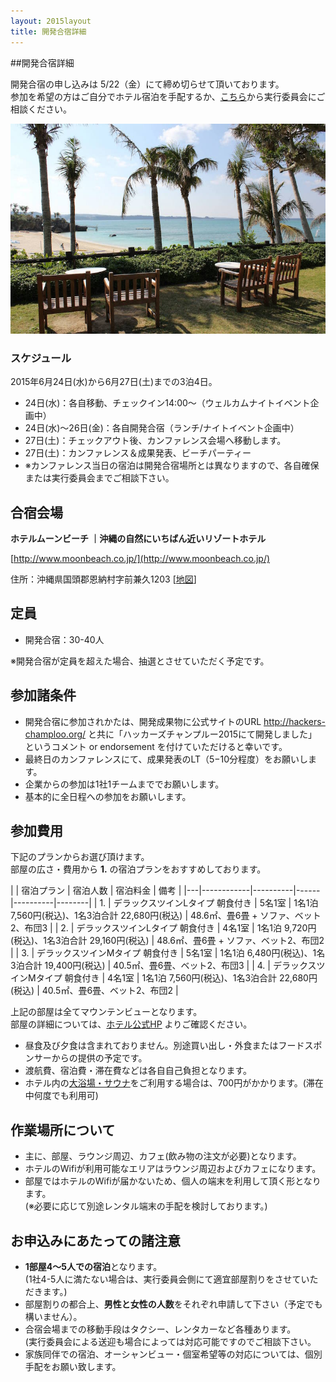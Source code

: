 ```yaml
---
layout: 2015layout
title: 開発合宿詳細
---
```



##開発合宿詳細


<p id="entry-limit-camp">
開発合宿の申し込みは 5/22（金）にて締め切らせて頂いております。<br>
参加を希望の方はご自分でホテル宿泊を手配するか、<a href="https://docs.google.com/forms/d/1MGJ4bVv8hpyXeLjvcGzZDpl838ZGHPA_plLqX_BJSbA/viewform">こちら</a>から実行委員会にご相談ください。<br>
</p>


![ビーチ](/img/2015/10380093_833368010035660_8287129429356879107_o.jpg)


### スケジュール

2015年6月24日(水)から6月27日(土)までの3泊4日。

* 24日(水)：各自移動、チェックイン14:00〜（ウェルカムナイトイベント企画中）
* 24日(水)〜26日(金)：各自開発合宿（ランチ/ナイトイベント企画中）
* 27日(土)：チェックアウト後、カンファレンス会場へ移動します。
* 27日(土)：カンファレンス＆成果発表、ビーチパーティー
* ※カンファレンス当日の宿泊は開発合宿場所とは異なりますので、各自確保または実行委員会までご相談下さい。

## 合宿会場

**ホテルムーンビーチ ｜沖縄の自然にいちばん近いリゾートホテル**

[http://www.moonbeach.co.jp/](http://www.moonbeach.co.jp/)

住所：沖縄県国頭郡恩納村字前兼久1203 [[地図](https://goo.gl/maps/gYnXL)]

## 定員

* 開発合宿：30-40人

※開発合宿が定員を超えた場合、抽選とさせていただく予定です。

## 参加諸条件

* 開発合宿に参加されかたは、開発成果物に公式サイトのURL http://hackers-champloo.org/ と共に「ハッカーズチャンプルー2015にて開発しました」というコメント or endorsement を付けていただけると幸いです。
* 最終日のカンファレンスにて、成果発表のLT（5−10分程度）をお願いします。
* 企業からの参加は1社1チームまででお願いします。
* 基本的に全日程への参加をお願いします。


## 参加費用
下記のプランからお選び頂けます。  
部屋の広さ・費用から **1.** の宿泊プランをおすすめしております。  

|   | 宿泊プラン     | 宿泊人数 | 宿泊料金 | 備考 |
|---|------------|----------|------|----------|--------|
| 1. | デラックスツインLタイプ 朝食付き | 5名1室 | 1名1泊 7,560円(税込)、1名3泊合計 22,680円(税込) | 48.6㎡、畳6畳 + ソファ、ベット2、布団3 |
| 2. | デラックスツインLタイプ 朝食付き | 4名1室 | 1名1泊 9,720円(税込)、1名3泊合計 29,160円(税込) | 48.6㎡、畳6畳 + ソファ、ベット2、布団2 | 
| 3. | デラックスツインMタイプ 朝食付き | 5名1室 | 1名1泊 6,480円(税込)、1名3泊合計 19,400円(税込) | 40.5㎡、畳6畳、ベット2、布団3 |
| 4. | デラックスツインMタイプ 朝食付き | 4名1室 | 1名1泊 7,560円(税込)、1名3泊合計 22,680円(税込) | 40.5㎡、畳6畳、ベット2、布団2 | 

上記の部屋は全てマウンテンビューとなります。  
部屋の詳細については、[ホテル公式HP](http://www.moonbeach.co.jp/guest_room/deluxe_twin/) よりご確認ください。  

* 昼食及び夕食は含まれておりません。別途買い出し・外食またはフードスポンサーからの提供の予定です。
* 渡航費、宿泊費・滞在費などは各自自己負担となります。
* ホテル内の[大浴場・サウナ](http://www.moonbeach.co.jp/relaxation/)をご利用する場合は、700円がかかります。(滞在中何度でも利用可)

## 作業場所について

* 主に、部屋、ラウンジ周辺、カフェ(飲み物の注文が必要)となります。
* ホテルのWifiが利用可能なエリアはラウンジ周辺およびカフェになります。
* 部屋ではホテルのWifiが届かないため、個人の端末を利用して頂く形となります。  
  (※必要に応じて別途レンタル端末の手配を検討しております。)

## お申込みにあたっての諸注意

* **1部屋4〜5人での宿泊**となります。  
  (1社4-5人に満たない場合は、実行委員会側にて適宜部屋割りをさせていただきます。)
* 部屋割りの都合上、**男性と女性の人数**をそれぞれ申請して下さい（予定でも構いません）。
* 合宿会場までの移動手段はタクシー、レンタカーなど各種あります。  
  (実行委員会による送迎も場合によっては対応可能ですのでご相談下さい。
* 家族同伴での宿泊、オーシャンビュー・個室希望等の対応については、個別手配をお願い致します。

